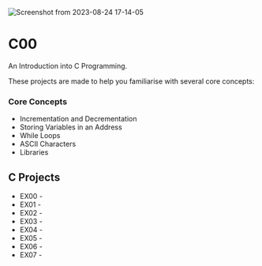 ![Screenshot from 2023-08-24 17-14-05](https://github.com/hasanocal42/Ecole42-Piscine2023/assets/140838926/01d2320b-30ea-4f3a-80d3-e0b7eca71460)

# C00
An Introduction into C Programming. 

These projects are made to help you familiarise with several core concepts:

### Core Concepts 
- Incrementation and Decrementation
- Storing Variables in an Address
- While Loops
- ASCII Characters
- Libraries


## C Projects
- EX00 -
- EX01 -
- EX02 -
- EX03 -
- EX04 -
- EX05 -
- EX06 -
- EX07 -
